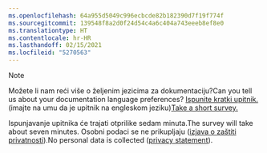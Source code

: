 ```yaml
---
ms.openlocfilehash: 64a955d5049c996ecbcde82b182390d7f19f774f
ms.sourcegitcommit: 139548f8a2d0f24d54c4a6c404a743eeeb8ef8e0
ms.translationtype: HT
ms.contentlocale: hr-HR
ms.lasthandoff: 02/15/2021
ms.locfileid: "5270563"
---
```

> [!NOTE]
><span data-ttu-id="10e43-101">Možete li nam reći više o željenim jezicima za dokumentaciju?</span><span class="sxs-lookup"><span data-stu-id="10e43-101">Can you tell us about your documentation language preferences?</span></span> <span data-ttu-id="10e43-102">[Ispunite kratki upitnik.](https://aka.ms/BAG_Docs_Language_Survey) (imajte na umu da je upitnik na engleskom jeziku)</span><span class="sxs-lookup"><span data-stu-id="10e43-102">[Take a short survey.](https://aka.ms/BAG_Docs_Language_Survey)</span></span>
>
><span data-ttu-id="10e43-103">Ispunjavanje upitnika će trajati otprilike sedam minuta.</span><span class="sxs-lookup"><span data-stu-id="10e43-103">The survey will take about seven minutes.</span></span> <span data-ttu-id="10e43-104">Osobni podaci se ne prikupljaju ([izjava o zaštiti privatnosti](https://go.microsoft.com/fwlink/?LinkId=521839)).</span><span class="sxs-lookup"><span data-stu-id="10e43-104">No personal data is collected ([privacy statement](https://go.microsoft.com/fwlink/?LinkId=521839)).</span></span>
